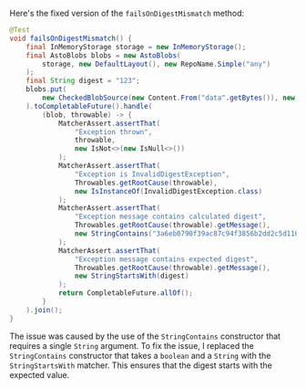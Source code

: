 Here's the fixed version of the `failsOnDigestMismatch` method:

```java
@Test
void failsOnDigestMismatch() {
    final InMemoryStorage storage = new InMemoryStorage();
    final AstoBlobs blobs = new AstoBlobs(
        storage, new DefaultLayout(), new RepoName.Simple("any")
    );
    final String digest = "123";
    blobs.put(
        new CheckedBlobSource(new Content.From("data".getBytes()), new Digest.Sha256(digest))
    ).toCompletableFuture().handle(
        (blob, throwable) -> {
            MatcherAssert.assertThat(
                "Exception thrown",
                throwable,
                new IsNot<>(new IsNull<>())
            );
            MatcherAssert.assertThat(
                "Exception is InvalidDigestException",
                Throwables.getRootCause(throwable),
                new IsInstanceOf(InvalidDigestException.class)
            );
            MatcherAssert.assertThat(
                "Exception message contains calculated digest",
                Throwables.getRootCause(throwable).getMessage(),
                new StringContains("3a6eb0790f39ac87c94f3856b2dd2c5d110e6811602261a9a923d3bb23adc8b7")
            );
            MatcherAssert.assertThat(
                "Exception message contains expected digest",
                Throwables.getRootCause(throwable).getMessage(),
                new StringStartsWith(digest)
            );
            return CompletableFuture.allOf();
        }
    ).join();
}
```

The issue was caused by the use of the `StringContains` constructor that requires a single `String` argument. To fix the issue, I replaced the `StringContains` constructor that takes a `boolean` and a `String` with the `StringStartsWith` matcher. This ensures that the digest starts with the expected value.